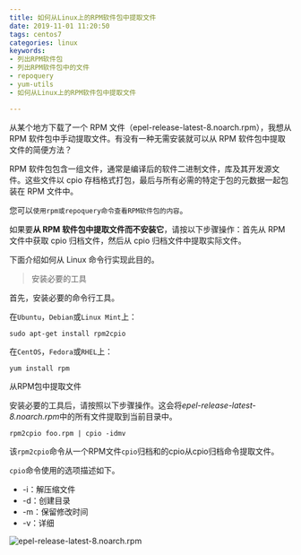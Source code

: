 ```yaml
---
title: 如何从Linux上的RPM软件包中提取文件
date: 2019-11-01 11:20:50
tags: centos7
categories: linux
keywords:
- 列出RPM软件包
- 列出RPM软件包中的文件
- repoquery
- yum-utils
- 如何从Linux上的RPM软件包中提取文件

---
```


从某个地方下载了一个 RPM 文件（epel-release-latest-8.noarch.rpm），我想从 RPM 软件包中手动提取文件。有没有一种无需安装就可以从 RPM 软件包中提取文件的简便方法？

RPM 软件包包含一组文件，通常是编译后的软件二进制文件，库及其开发源文件。这些文件以 cpio 存档格式打包，最后与所有必需的特定于包的元数据一起包装在 RPM 文件中。

您可以`使用rpm或repoquery命令查看RPM软件包的内容`。

如果要**从 RPM 软件包中提取文件而不安装它**，请按以下步骤操作：首先从 RPM 文件中获取 cpio 归档文件，然后从 cpio 归档文件中提取实际文件。

下面介绍如何从 Linux 命令行实现此目的。

> 安装必要的工具

首先，安装必要的命令行工具。

在`Ubuntu`，`Debian`或`Linux Mint`上：

    sudo apt-get install rpm2cpio

在`CentOS`，`Fedora`或`RHEL`上：

    yum install rpm


从RPM包中提取文件

安装必要的工具后，请按照以下步骤操作。这会将*epel-release-latest-8.noarch.rpm*中的所有文件提取到当前目录中。

    rpm2cpio foo.rpm | cpio -idmv

该`rpm2cpio`命令从一个RPM文件`cpio`归档和的cpio从cpio归档命令提取文件。

`cpio`命令使用的选项描述如下。

- -i：解压缩文件
- -d：创建目录
- -m：保留修改时间
- -v：详细

![epel-release-latest-8.noarch.rpm](https://res.imgl.net/hexo/How-to-extract-files-from-an-RPM-package-on-Linux/20191101113834.png "epel-release-latest-8.noarch.rpm")